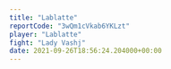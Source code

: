 ```yaml
---
title: "Lablatte"
reportCode: "3wQm1cVkab6YKLzt"
player: "Lablatte"
fight: "Lady Vashj"
date: 2021-09-26T18:56:24.204000+00:00
---
```

